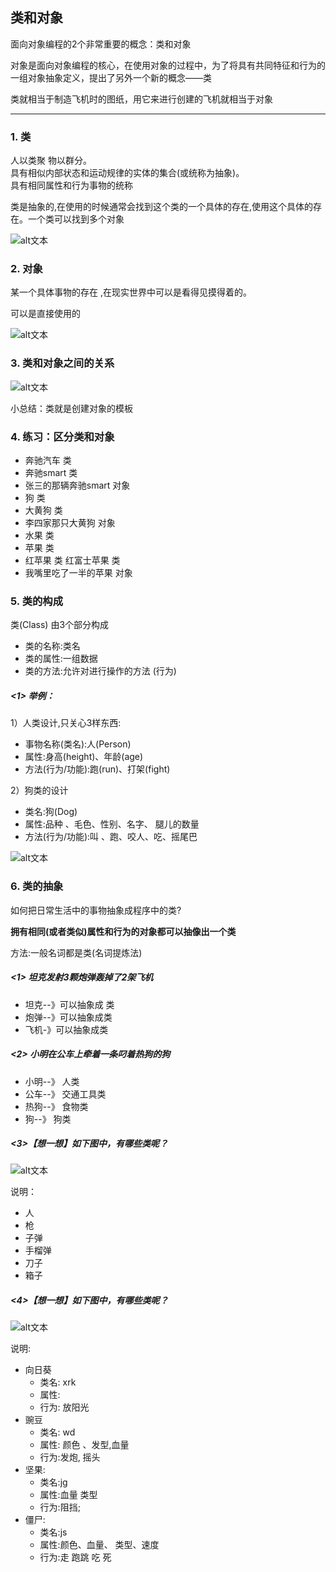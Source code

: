 ## 类和对象
面向对象编程的2个非常重要的概念：类和对象

对象是面向对象编程的核心，在使用对象的过程中，为了将具有共同特征和行为的一组对象抽象定义，提出了另外一个新的概念——类

类就相当于制造飞机时的图纸，用它来进行创建的飞机就相当于对象

---
### 1. 类
人以类聚 物以群分。  
具有相似内部状态和运动规律的实体的集合(或统称为抽象)。  
具有相同属性和行为事物的统称  

类是抽象的,在使用的时候通常会找到这个类的一个具体的存在,使用这个具体的存在。一个类可以找到多个对象

![alt文本](Images/01-第7天-1.png "Title")

### 2. 对象
某一个具体事物的存在 ,在现实世界中可以是看得见摸得着的。  

可以是直接使用的  

![alt文本](Images/01-第7天-2.png "Title")

### 3. 类和对象之间的关系

![alt文本](Images/01-第7天-3.jpg "Title")

小总结：类就是创建对象的模板

### 4. 练习：区分类和对象
+ 奔驰汽车 类
+ 奔驰smart 类
+ 张三的那辆奔驰smart 对象
+ 狗 类
+ 大黄狗 类
+ 李四家那只大黄狗 对象
+ 水果 类
+ 苹果 类
+ 红苹果 类 红富士苹果 类
+ 我嘴里吃了一半的苹果 对象

### 5. 类的构成
类(Class) 由3个部分构成

+ 类的名称:类名
+ 类的属性:一组数据
+ 类的方法:允许对进行操作的方法 (行为)

##### <1> 举例：
1）人类设计,只关心3样东西:

+ 事物名称(类名):人(Person)
+ 属性:身高(height)、年龄(age)
+ 方法(行为/功能):跑(run)、打架(fight)

2）狗类的设计

+ 类名:狗(Dog)
+ 属性:品种 、毛色、性别、名字、 腿儿的数量
+ 方法(行为/功能):叫 、跑、咬人、吃、摇尾巴

![alt文本](Images/01-第7天-4.jpg "Title")

### 6. 类的抽象
如何把日常生活中的事物抽象成程序中的类?

**拥有相同(或者类似)属性和行为的对象都可以抽像出一个类**

方法:一般名词都是类(名词提炼法)

##### <1> 坦克发射3颗炮弹轰掉了2架飞机
+ 坦克--》可以抽象成 类
+ 炮弹--》可以抽象成类
+ 飞机-》可以抽象成类

##### <2> 小明在公车上牵着一条叼着热狗的狗
+ 小明--》 人类
+ 公车--》 交通工具类
+ 热狗--》 食物类
+ 狗--》 狗类

##### <3>【想一想】如下图中，有哪些类呢？

![alt文本](Images/01-第7天-5.png "Title")

说明：

+ 人
+ 枪
+ 子弹
+ 手榴弹
+ 刀子
+ 箱子

##### <4>【想一想】如下图中，有哪些类呢？

![alt文本](Images/01-第7天-6.png "Title")

说明:  

+ 向日葵
    + 类名: xrk
    + 属性:
    + 行为: 放阳光
+ 豌豆
    + 类名: wd
    + 属性: 颜色 、发型,血量
    + 行为:发炮, 摇头
+ 坚果:
    + 类名:jg
    + 属性:血量 类型
    + 行为:阻挡;
+ 僵尸:
    + 类名:js
    + 属性:颜色、血量、 类型、速度
    + 行为:走 跑跳 吃 死
